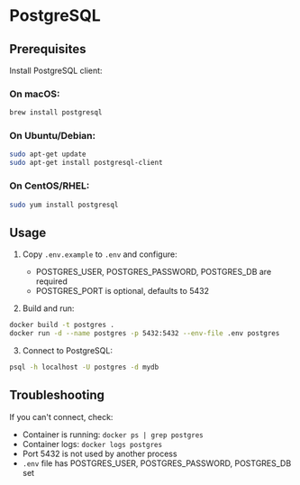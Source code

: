 # PostgreSQL

## Prerequisites

Install PostgreSQL client:

### On macOS:
```bash
brew install postgresql
```

### On Ubuntu/Debian:
```bash
sudo apt-get update
sudo apt-get install postgresql-client
```

### On CentOS/RHEL:
```bash
sudo yum install postgresql
```

## Usage

1. Copy `.env.example` to `.env` and configure:
   - POSTGRES_USER, POSTGRES_PASSWORD, POSTGRES_DB are required
   - POSTGRES_PORT is optional, defaults to 5432

2. Build and run:
```bash
docker build -t postgres .
docker run -d --name postgres -p 5432:5432 --env-file .env postgres
```

3. Connect to PostgreSQL:
```bash
psql -h localhost -U postgres -d mydb
```

## Troubleshooting

If you can't connect, check:
- Container is running: `docker ps | grep postgres`
- Container logs: `docker logs postgres`
- Port 5432 is not used by another process
- `.env` file has POSTGRES_USER, POSTGRES_PASSWORD, POSTGRES_DB set
